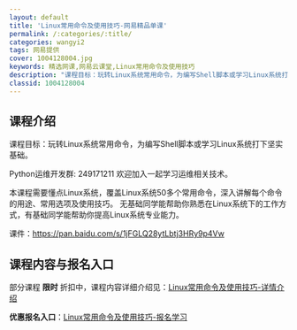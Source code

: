 ```yaml
---
layout: default
title: 'Linux常用命令及使用技巧-网易精品单课'
permalink: /:categories/:title/
categories: wangyi2
tags: 网易提供
cover: 1004128004.jpg
keywords: 精选网课,网易云课堂,Linux常用命令及使用技巧
description: "课程目标：玩转Linux系统常用命令，为编写Shell脚本或学习Linux系统打下坚实基础。Python运维开发群:249171211欢迎加入一起学习运维相关技术。本课程需要懂点Linux系"
classid: 1004128004
---
```


## 课程介绍

课程目标：玩转Linux系统常用命令，为编写Shell脚本或学习Linux系统打下坚实基础。

Python运维开发群: 249171211  欢迎加入一起学习运维相关技术。

本课程需要懂点Linux系统，覆盖Linux系统50多个常用命令，深入讲解每个命令的用途、常用选项及使用技巧。
无基础同学能帮助你熟悉在Linux系统下的工作方式，有基础同学能帮助你提高Linux系统专业能力。

课件：https://pan.baidu.com/s/1jFGLQ28ytLbtj3HRy9p4Vw

## 课程内容与报名入口

部分课程 **限时** 折扣中，课程内容详细介绍见：[Linux常用命令及使用技巧-详情介绍](https://study.163.com/course/introduction/1004128004.htm?share=1&shareId=1025206652&utm_campaign=share&utm_medium=iphoneShare&utm_source=&utm_u=1025206652)

**优惠报名入口**：[Linux常用命令及使用技巧-报名学习](https://study.163.com/course/introduction/1004128004.htm?share=1&shareId=1025206652&utm_campaign=share&utm_medium=iphoneShare&utm_source=&utm_u=1025206652)

